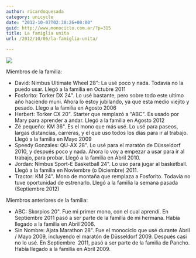 ```yaml
---
author: ricardoquesada
category: unicycle
date: "2012-10-07T02:30:26+00:00"
guid: http://www.monociclo.com.ar/?p=315
title: La famiglia unita
url: /2012/10/06/la-famiglia-unita/

---
```

![](https://lh3.googleusercontent.com/-hkCkEO8Bjr0/UHDgXNXydkI/AAAAAAAApzg/11BhoYQ77Ag/s800/monos_con_nombre.jpg)

Miembros de la familia:

- David: Nimbus Ultimate Wheel 28": La usé poco y nada. Todavía no la puedo usar. Llegó a la familia en Octubre 2011
- Fosforito: Torker DX 24". Lo usé bastante, pero sobre todo este ultimo año haciendo muni. Ahora lo estoy jubilando, ya que esta medio viejito y pesado. Llego a la familia en Agosto 2006
- Herbert: Torker CX 20". Starter que remplazó a "ABC". Es usado por Mary para aprender a andar. Llegó a la familia en Agosto 2012
- Zé pequeño: KM 36". Es el mono que más usé. Lo usé para paseos, largas distancias, carreras, y el que uso todos los días para ir al trabajo. Llegó a la familia en Mayo 2009
- Speedy Gonzales: QU-AX 28". Lo usé para el maratón de Düsseldorf 2010, y después poco y nada. Ahora lo voy a empezar a usar para ir al trabajo, para probar. Llegó a la familia en Abril 2010.
- Jordan: Nimbus Sport-E Basketball 24". Lo uso para jugar al basketball. Llegó a la familia en Noviembre (o Diciembre) 2011.
- Tractor: KM 24". Mono de montaña que remplaza a Fosforito. Todavía no tuve oportunidad de estrenarlo. Llegó a la familia la semana pasada (Septiembre 2012)

Miembros anteriores de la familia:

- ABC: Skorpios 20". Fue mi primer mono, con el cual aprendí. En Septiembre 2011 pasó a ser parte de la familia de mi hermana. Había llegado a la familia en Abril 2006.
- Sin Nombre: Ajata Marathon 28". Fue el monociclo que usé durante Abril / Mayo 2009, incluyendo el maratón de Düsseldorf 2009. Después casi no lo usé. En Septiembre  2011, pasó a ser parte de la familia de Pancho. Había llegado a la familia en Abril 2009.
